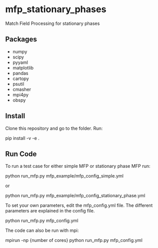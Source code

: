 # mfp_stationary_phases
Match Field Processing for stationary phases

## Packages
- numpy
- scipy
- pyyaml
- matplotlib
- pandas
- cartopy
- psutil
- cmasher
- mpi4py
- obspy

## Install
Clone this repository and go to the folder. Run:

pip install -v -e .

## Run Code
To run a test case for either simple MFP or stationary phase MFP run:

python run_mfp.py mfp_example/mfp_config_simple.yml

or

python run_mfp.py mfp_example/mfp_config_stationary_phase.yml




To set your own parameters, edit the mfp_config.yml file. The different parameters are explained in the config file. 

python run_mfp.py mfp_config.yml

The code can also be run with mpi:

mpirun -np {number of cores} python run_mfp.py mfp_config.yml


